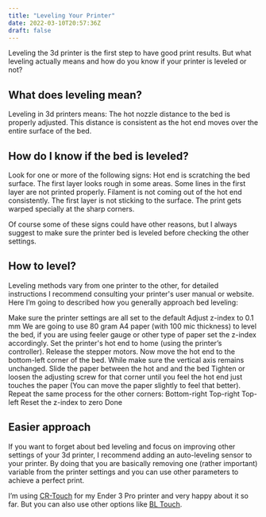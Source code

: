 ```yaml
---
title: "Leveling Your Printer"
date: 2022-03-10T20:57:36Z
draft: false
---
```


Leveling the 3d printer is the first step to have good print results. But what leveling actually means and how do you know if your printer is leveled or not?

## What does leveling mean?

Leveling in 3d printers means:
The hot nozzle distance to the bed is properly adjusted.
This distance is consistent as the hot end moves over the entire surface of the bed.

## How do I know if the bed is leveled?

Look for one or more of the following signs:
Hot end is scratching the bed surface.
The first layer looks rough in some areas.
Some lines in the first layer are not printed properly.
Filament is not coming out of the hot end consistently.
The first layer is not sticking to the surface.
The print gets warped specially at the sharp corners.

Of course some of these signs could have other reasons, but I always suggest to make sure the printer bed is leveled before checking the other settings.

## How to level?

Leveling methods vary from one printer to the other, for detailed instructions I recommend consulting your printer's user manual or website. Here I’m going to described how you generally approach bed leveling:

Make sure the printer settings are all set to the default
Adjust z-index to 0.1 mm 
We are going to use 80 gram A4 paper (with 100 mic thickness) to level the bed, if you are using feeler gauge or other type of paper set the z-index accordingly.
Set the printer's hot end to home (using the printer’s controller).
Release the stepper motors.
Now move the hot end to the bottom-left corner of the bed. While make sure the vertical axis remains unchanged.
Slide the paper between the hot and and the bed
Tighten or loosen the adjusting screw for that corner until you feel the hot end just touches the paper (You can move the paper slightly to feel that better).
Repeat the same process for the other corners:
Bottom-right 
Top-right
Top-left 
Reset the z-index to zero
Done

## Easier approach

If you want to forget about bed leveling and focus on improving other settings of your 3d printer, I recommend adding an auto-leveling sensor to your printer. By doing that you are basically removing one (rather important) variable from the printer settings and you can use other parameters to achieve a perfect print.

I’m using [CR-Touch](https://www.creality3dshop.eu/products/creality3d-cr-touch-auto-bed-leveling-sensor-for-ender-series-3d-printer-with-4-2-2-4-2-7-motherboard?gclid=CjwKCAiA4KaRBhBdEiwAZi1zzjHamio9WtW8aRnOIx904bfD3KymJiix-fLnoGape-FGYT-rqjjBvBoCOAsQAvD_BwE) for my Ender 3 Pro printer and very happy about it so far. But you can also use other options like [BL Touch](https://www.creality3dofficial.com/collections/bl-touch?sca_ref=10788.CFDqhuwn3C).

